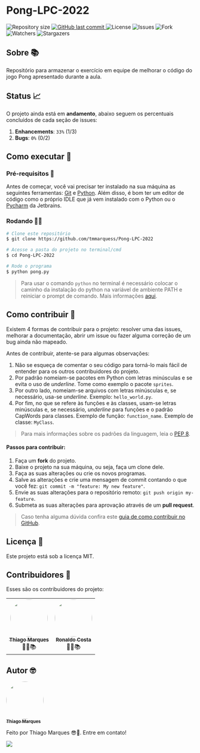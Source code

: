 # Pong-LPC-2022

<p style="text-align: left;">
    <img alt="Repository size" src="https://img.shields.io/github/repo-size/tmmarquess/Pong-LPC-2022">
    <a href="https://github.com/tmmarquess/Pong-LPC-2022/commits/main">
        <img alt="GitHub last commit" src="https://img.shields.io/github/last-commit/tmmarquess/Pong-LPC-2022">
    </a>
    <img alt="License" src="https://img.shields.io/badge/license-MIT-brightgreen">
    <img alt="Issues" src="https://img.shields.io/github/issues/tmmarquess/Pong-LPC-2022">
    <img alt="Fork" src="https://img.shields.io/github/forks/tmmarquess/Pong-LPC-2022?style=social">
    <img alt="Watchers" src="https://img.shields.io/github/watchers/tmmarquess/Pong-LPC-2022?style=social">
    <img alt="Stargazers" src="https://img.shields.io/github/stars/tmmarquess/Pong-LPC-2022?style=social">
</p>

## Sobre 📚

Repositório para armazenar o exercício em equipe de melhorar o código do jogo Pong apresentado durante a aula.

## Status 📈

O projeto ainda está em **andamento**, abaixo seguem os percentuais concluídos de cada seção de issues:

1. **Enhancements**: `33%` (1/3)
2. **Bugs**: `0%` (0/2)

## Como executar 🚀

### Pré-requisitos 📔

Antes de começar, você vai precisar ter instalado na sua máquina as seguintes ferramentas: [Git](https://git-scm.com) e [Python](https://www.python.org/). Além disso, é bom ter um editor de código como o próprio IDLE que já vem instalado com o Python ou o [Pycharm](https://www.jetbrains.com/pt-br/pycharm/download/#section=windows) da Jetbrains.

### Rodando 👨‍💻

```bash
# Clone este repositório
$ git clone https://github.com/tmmarquess/Pong-LPC-2022

# Acesse a pasta do projeto no terminal/cmd
$ cd Pong-LPC-2022

# Rode o programa
$ python pong.py
```
> Para usar o comando `python` no terminal é necessário colocar o caminho da instalação do python na variável de ambiente PATH e reiniciar o prompt de comando. Mais informações [aqui](https://dicasdepython.com.br/resolvido-python-nao-e-reconhecido-como-um-comando-interno/).

## Como contribuir 🧐

Existem 4 formas de contribuir para o projeto: resolver uma das issues, melhorar a documentação, abrir um issue ou fazer alguma correção de um bug ainda não mapeado.

Antes de contribuir, atente-se para algumas observações:

1. Não se esqueça de comentar o seu código para torná-lo mais fácil de entender para os outros contribuidores do projeto.
2. Por padrão nomeiam-se pacotes em Python com letras minúsculas e se evita o uso de *underline*. Tome como exemplo o pacote `sprites`.
3. Por outro lado, nomeiam-se arquivos com letras minúsculas e, se necessário, usa-se *underline*. Exemplo: `hello_world.py`.
4. Por fim, no que se refere às funções e às classes, usam-se letras minúsculas e, se necessário, *underline* para funções e o padrão CapWords para classes. Exemplo de função: `function_name`. Exemplo de classe: `MyClass`.

> Para mais informações sobre os padrões da linguagem, leia o [PEP 8](https://www.python.org/dev/peps/pep-0008/).

#### Passos para contribuir:

1. Faça um **fork** do projeto.
2. Baixe o projeto na sua máquina, ou seja, faça um clone dele.
3. Faça as suas alterações ou crie os novos programas.
4. Salve as alterações e crie uma mensagem de commit contando o que você fez: `git commit -m "feature: My new feature"`.
5. Envie as suas alterações para o repositório remoto: `git push origin my-feature`.
6. Submeta as suas alterações para aprovação através de um **pull request**.
> Caso tenha alguma dúvida confira este [guia de como contribuir no GitHub](https://github.com/firstcontributions/first-contributions).

## Licença 📝 

Este projeto está sob a licença MIT.

## Contribuidores 🤝

Esses são os contribuidores do projeto:

<table>
    <tr>
        <td style="text-align: center;"><a href="https://github.com/tmmarquess"><img style="border-radius: 50%;" src="https://github.com/tmmarquess.png" width="100px;" alt=""/><br /><sub><b>Thiago Marques</b></sub></a><br /><a>👨‍🎓📚</a></td>
        <td style="text-align: center;"><a href="https://github.com/ronaldocoding"><img style="border-radius: 50%;" src="https://github.com/ronaldocoding.png" width="100px;" alt=""/><br /><sub><b>Ronaldo Costa</b></sub></a><br /><a>👨‍🎓📚</a></td>
    </tr>
</table>

## Autor 🤓

<a href="https://github.com/tmmarquess">
 <img style="border-radius: 50%;" src="https://github.com/tmmarquess.png" width="100px;" alt=""/>
 <br />
 <sub><b>Thiago Marques</b></sub></a>

Feito por Thiago Marques 😎🖖. Entre em contato!

<a href = "https://www.linkedin.com/in/thiago-marques-b94b291b5/" target="_blank"><img src="https://img.shields.io/badge/-LinkedIn-%230077B5?style=for-the-badge&logo=linkedin&logoColor=white" target="_blank"></a>
